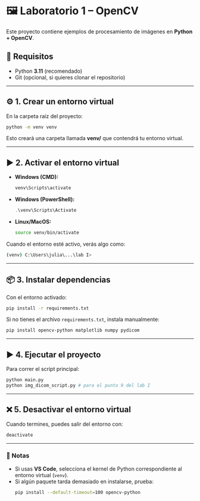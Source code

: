 # 🖼️ Laboratorio 1 – OpenCV  

Este proyecto contiene ejemplos de procesamiento de imágenes en **Python + OpenCV**.  

## 🚀 Requisitos  
- Python **3.11** (recomendado)  
- Git (opcional, si quieres clonar el repositorio)  

---

## ⚙️ 1. Crear un entorno virtual  

En la carpeta raíz del proyecto:  

```bash
python -m venv venv
```

Esto creará una carpeta llamada **venv/** que contendrá tu entorno virtual.  

---

## ▶️ 2. Activar el entorno virtual  

- **Windows (CMD):**  
  ```bash
  venv\Scripts\activate
  ```

- **Windows (PowerShell):**  
  ```powershell
  .\venv\Scripts\Activate
  ```

- **Linux/MacOS:**  
  ```bash
  source venv/bin/activate
  ```

Cuando el entorno esté activo, verás algo como:  
```bash
(venv) C:\Users\julia\...\lab I>
```

---

## 📦 3. Instalar dependencias  

Con el entorno activado:  
```bash
pip install -r requirements.txt
```

Si no tienes el archivo `requirements.txt`, instala manualmente:  
```bash
pip install opencv-python matplotlib numpy pydicom
```

---

## ▶️ 4. Ejecutar el proyecto  

Para correr el script principal:  

```bash
python main.py
python img_dicom_script.py # para el punto 9 del lab I
```

---

## ❌ 5. Desactivar el entorno virtual  

Cuando termines, puedes salir del entorno con:  
```bash
deactivate
```

---

### 📌 Notas  
- Si usas **VS Code**, selecciona el kernel de Python correspondiente al entorno virtual (`venv`).  
- Si algún paquete tarda demasiado en instalarse, prueba:  
  ```bash
  pip install --default-timeout=100 opencv-python
  ```  
